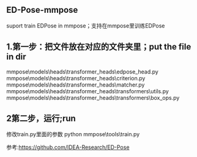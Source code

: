 ## ED-Pose-mmpose

suport train EDPose in mmpose；支持在mmpose里训练EDPose

## 1.第一步：把文件放在对应的文件夹里；put the file in dir

mmpose\models\heads\transformer_heads\edpose_head.py
mmpose\models\heads\transformer_heads\criterion.py
mmpose\models\heads\transformer_heads\matcher.py
mmpose\models\heads\transformer_heads\transformers\utils.py
mmpose\models\heads\transformer_heads\transformers\box_ops.py

## 2第二步，运行;run
修改train.py里面的参数
python mmpose\tools\train.py

参考:https://github.com/IDEA-Research/ED-Pose
